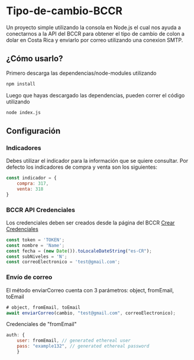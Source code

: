 # Tipo-de-cambio-BCCR
Un proyecto simple utilizando la consola en Node.js el cual nos ayuda a conectarnos a la API del BCCR para obtener el tipo de cambio de colon a dolar en Costa Rica y enviarlo por correo utilizando una conexion SMTP.


## ¿Cómo usarlo?
Primero descarga las dependencias/node-modules utilizando
``` bash
npm install
```

Luego que hayas descargado las dependencias, pueden correr el código utilizando
``` bash
node index.js
```


## Configuración

### Indicadores
Debes utilizar el indicador para la información que se quiere consultar.
Por defecto los indicadores de compra y venta son los siguientes:
``` javaScript
const indicador = {
    compra: 317,
    venta: 318
}
```
### BCCR API Credenciales
Los credenciales deben ser creados desde la página del BCCR
[Crear Credenciales](https://www.bccr.fi.cr/indicadores-economicos/servicio-web)
``` javaScript
const token = 'TOKEN';
const nombre = 'Name';
const fecha = (new Date()).toLocaleDateString("es-CR");
const subNiveles = 'N';
const correoElectronico = 'test@gmail.com';
```


### Envío de correo
El método enviarCorreo cuenta con 3 parámetros: object, fromEmail, toEmail
``` JavaScript
# object, fromEmail, toEmail
await enviarCorreo(cambio, "test@gmail.com", correoElectronico);
```

Credenciales de "fromEmail"
``` JavaScript
auth: {
    user: fromEmail, // generated ethereal user
    pass: "example132", // generated ethereal password
    }
```

